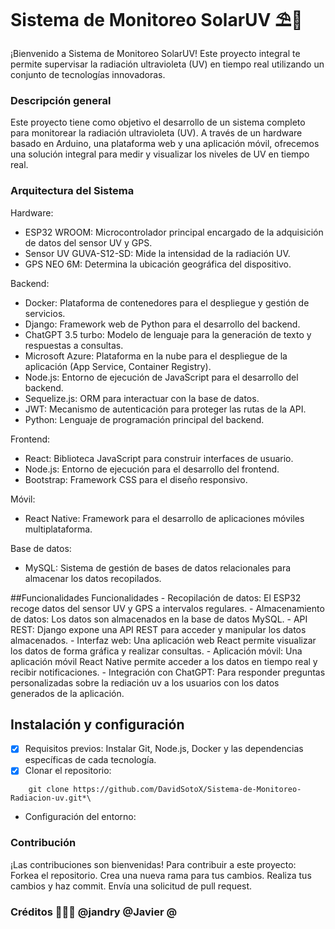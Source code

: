 # Sistema de Monitoreo SolarUV ⛱️🥇

¡Bienvenido a Sistema de Monitoreo SolarUV! Este proyecto integral te permite supervisar la radiación ultravioleta (UV) en tiempo real utilizando un conjunto de tecnologías innovadoras.

### Descripción general

Este proyecto tiene como objetivo el desarrollo de un sistema completo para monitorear la radiación ultravioleta (UV). A través de un hardware basado en Arduino, una plataforma web y una aplicación móvil, ofrecemos una solución integral para medir y visualizar los niveles de UV en tiempo real.

### Arquitectura del Sistema

Hardware:
  -  ESP32 WROOM: Microcontrolador principal encargado de la adquisición de datos del sensor UV y GPS.
  -  Sensor UV GUVA-S12-SD: Mide la intensidad de la radiación UV.
  -  GPS NEO 6M: Determina la ubicación geográfica del dispositivo.
    
Backend:
  -  Docker: Plataforma de contenedores para el despliegue y gestión de servicios.
  -  Django: Framework web de Python para el desarrollo del backend.
  -  ChatGPT 3.5 turbo: Modelo de lenguaje para la generación de texto y respuestas a consultas.
  -  Microsoft Azure: Plataforma en la nube para el despliegue de la aplicación (App Service, Container Registry).
  -  Node.js: Entorno de ejecución de JavaScript para el desarrollo del backend.
  -  Sequelize.js: ORM para interactuar con la base de datos.
  -  JWT: Mecanismo de autenticación para proteger las rutas de la API.
  -  Python: Lenguaje de programación principal del backend.
    
Frontend:
  -  React: Biblioteca JavaScript para construir interfaces de usuario.
  -  Node.js: Entorno de ejecución para el desarrollo del frontend.
  -  Bootstrap: Framework CSS para el diseño responsivo.
    
Móvil:
  -  React Native: Framework para el desarrollo de aplicaciones móviles multiplataforma.
    
Base de datos:
  -  MySQL: Sistema de gestión de bases de datos relacionales para almacenar los datos recopilados.

##Funcionalidades
Funcionalidades
    - Recopilación de datos: El ESP32 recoge datos del sensor UV y GPS a intervalos regulares.
    - Almacenamiento de datos: Los datos son almacenados en la base de datos MySQL.
    - API REST: Django expone una API REST para acceder y manipular los datos almacenados.
    - Interfaz web: Una aplicación web React permite visualizar los datos de forma gráfica y realizar consultas.
    - Aplicación móvil: Una aplicación móvil React Native permite acceder a los datos en tiempo real y recibir notificaciones.
    - Integración con ChatGPT: Para responder preguntas personalizadas sobre la rediación uv a los usuarios con los datos generados de la aplicación.


## Instalación y configuración
  - [X] Requisitos previos: Instalar Git, Node.js, Docker y las dependencias específicas de cada tecnología.
  - [X] Clonar el repositorio:

  ```
      git clone https://github.com/DavidSotoX/Sistema-de-Monitoreo-Radiacion-uv.git*\ 
  ```
  - Configuración del entorno: 
   
### Contribución
 ¡Las contribuciones son bienvenidas! Para contribuir a este proyecto:
        Forkea el repositorio.
        Crea una nueva rama para tus cambios.
        Realiza tus cambios y haz commit.
        Envía una solicitud de pull request.
### Créditos 🧑‍🤝‍🧑 @jandry @Javier @
